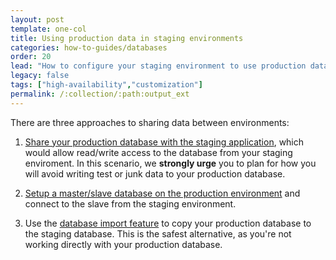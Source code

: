 ```yaml
---
layout: post
template: one-col
title: Using production data in staging environments
categories: how-to-guides/databases
order: 20
lead: "How to configure your staging environment to use production data"
legacy: false
tags: ["high-availability","customization"]
permalink: /:collection/:path:output_ext
---
```


There are three approaches to sharing data between environments:

1.  [Share your production database with the staging application](/maestro/how-to-guides/databases/shells/sharing-db.html), which would allow read/write access to the database from your staging enviroment. In this scenario, we **strongly urge** you to plan for how you will avoid writing test or junk data to your production database.

2.  [Setup a master/slave database on the production environment](/maestro/how-to-guides/databases/database-replication.html) and connect to the slave from the staging environment.

3.  Use the [database import feature](/maestro/how-to-guides/databases/shells/sharing-db.html) to copy your production database to the staging database. This is the safest alternative, as you're not working directly with your production database.
